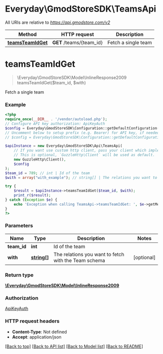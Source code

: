 # Everyday\GmodStoreSDK\TeamsApi

All URIs are relative to *https://api.gmodstore.com/v2*

Method | HTTP request | Description
------------- | ------------- | -------------
[**teamsTeamIdGet**](TeamsApi.md#teamsteamidget) | **GET** /teams/{team_id} | Fetch a single team

# **teamsTeamIdGet**
> \Everyday\GmodStoreSDK\Model\InlineResponse2009 teamsTeamIdGet($team_id, $with)

Fetch a single team

### Example
```php
<?php
require_once(__DIR__ . '/vendor/autoload.php');
// Configure API key authorization: ApiKeyAuth
$config = Everyday\GmodStoreSDK\Configuration::getDefaultConfiguration()->setApiKey('Authorization', 'YOUR_API_KEY');
// Uncomment below to setup prefix (e.g. Bearer) for API key, if needed
// $config = Everyday\GmodStoreSDK\Configuration::getDefaultConfiguration()->setApiKeyPrefix('Authorization', 'Bearer');

$apiInstance = new Everyday\GmodStoreSDK\Api\TeamsApi(
    // If you want use custom http client, pass your client which implements `GuzzleHttp\ClientInterface`.
    // This is optional, `GuzzleHttp\Client` will be used as default.
    new GuzzleHttp\Client(),
    $config
);
$team_id = 789; // int | Id of the team
$with = array("with_example"); // string[] | The relations you want to fetch with the Team schema

try {
    $result = $apiInstance->teamsTeamIdGet($team_id, $with);
    print_r($result);
} catch (Exception $e) {
    echo 'Exception when calling TeamsApi->teamsTeamIdGet: ', $e->getMessage(), PHP_EOL;
}
?>
```

### Parameters

Name | Type | Description  | Notes
------------- | ------------- | ------------- | -------------
 **team_id** | **int**| Id of the team |
 **with** | [**string[]**](../Model/string.md)| The relations you want to fetch with the Team schema | [optional]

### Return type

[**\Everyday\GmodStoreSDK\Model\InlineResponse2009**](../Model/InlineResponse2009.md)

### Authorization

[ApiKeyAuth](../../README.md#ApiKeyAuth)

### HTTP request headers

 - **Content-Type**: Not defined
 - **Accept**: application/json

[[Back to top]](#) [[Back to API list]](../../README.md#documentation-for-api-endpoints) [[Back to Model list]](../../README.md#documentation-for-models) [[Back to README]](../../README.md)

